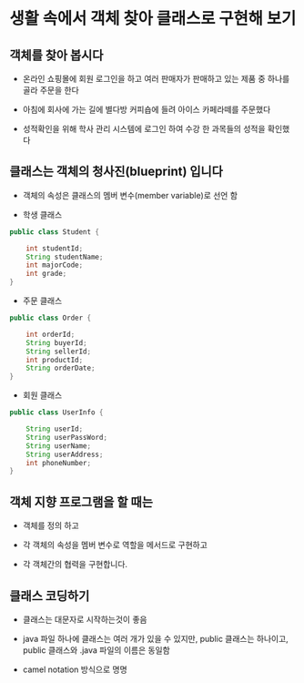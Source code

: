 생활 속에서 객체 찾아 클래스로 구현해 보기
===
객체를 찾아 봅시다
---

* 온라인 쇼핑몰에 회원 로그인을 하고 여러 판매자가 판매하고 있는 제품 중 하나를 골라 주문을 한다


* 아침에 회사에 가는 길에 별다방 커피숍에 들려 아이스 카페라떼를 주문했다


* 성적확인을 위해 학사 관리 시스템에 로그인 하여 수강 한 과목들의 성적을 확인했다



클래스는 객체의 청사진(blueprint) 입니다
---

* 객체의 속성은 클래스의 멤버 변수(member variable)로 선언 함


* 학생 클래스

```java
public class Student {

	int studentId;
	String studentName;
	int majorCode;
	int grade;
}

```

* 주문 클래스
```java
public class Order {

	int orderId;
	String buyerId;
	String sellerId;
	int productId;
	String orderDate;
}

```

* 회원 클래스
```java
public class UserInfo {

	String userId;
	String userPassWord;
	String userName;
	String userAddress;
	int phoneNumber;
}

```

객체 지향 프로그램을 할 때는
---

* 객체를 정의 하고


* 각 객체의 속성을 멤버 변수로 역할을 메서드로 구현하고


* 각 객체간의 협력을 구현합니다.



클래스 코딩하기
---

* 클래스는 대문자로 시작하는것이 좋음


* java 파일 하나에 클래스는 여러 개가 있을 수 있지만, public 클래스는 하나이고, public 클래스와 .java 파일의 이름은 동일함


* camel notation 방식으로 명명